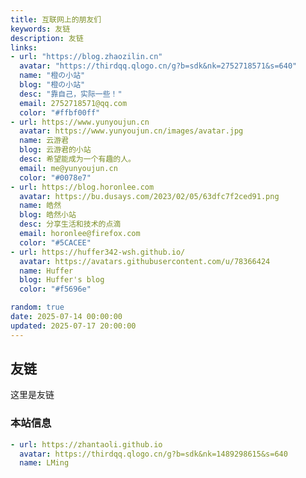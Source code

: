 ```yaml
---
title: 互联网上的朋友们
keywords: 友链
description: 友链
links: 
- url: "https://blog.zhaozilin.cn"
  avatar: "https://thirdqq.qlogo.cn/g?b=sdk&nk=2752718571&s=640"
  name: "橙の小站"
  blog: "橙の小站"
  desc: "靠自己，实际一些！"
  email: 2752718571@qq.com
  color: "#ffbf00ff"
- url: https://www.yunyoujun.cn
  avatar: https://www.yunyoujun.cn/images/avatar.jpg
  name: 云游君
  blog: 云游君的小站
  desc: 希望能成为一个有趣的人。
  email: me@yunyoujun.cn
  color: "#0078e7"
- url: https://blog.horonlee.com
  avatar: https://bu.dusays.com/2023/02/05/63dfc7f2ced91.png
  name: 皓然
  blog: 皓然小站
  desc: 分享生活和技术的点滴
  email: horonlee@firefox.com
  color: "#5CACEE"
- url: https://huffer342-wsh.github.io/
  avatar: https://avatars.githubusercontent.com/u/78366424
  name: Huffer
  blog: Huffer's blog
  color: "#f5696e"

random: true
date: 2025-07-14 00:00:00
updated: 2025-07-17 20:00:00
---
```


<YunLinks :links="frontmatter.links" :random="frontmatter.random" errorImg="https://cdn.yunyoujun.cn/img/avatar/none.jpg"/>

## 友链
这里是友链

### 本站信息
```yaml
- url: https://zhantaoli.github.io
  avatar: https://thirdqq.qlogo.cn/g?b=sdk&nk=1489298615&s=640
  name: LMing
```